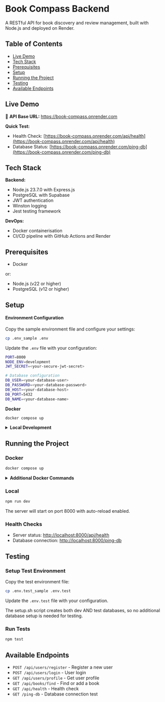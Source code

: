 # Book Compass Backend

A RESTful API for book discovery and review management, built with Node.js and deployed on Render.

## Table of Contents

- [Live Demo](#live-demo)
- [Tech Stack](#tech-stack)
- [Prerequisites](#prerequisites)
- [Setup](#setup)
- [Running the Project](#running-the-project)
- [Testing](#testing)
- [Available Endpoints](#available-endpoints)

## Live Demo

🚀 **API Base URL:** https://book-compass.onrender.com

**Quick Test:**

- Health Check: [https://book-compass.onrender.com/api/health](https://book-compass.onrender.com/api/health)
- Database Status: [https://book-compass.onrender.com/ping-db](https://book-compass.onrender.com/ping-db)

## Tech Stack

**Backend:**

- Node.js 23.7.0 with Express.js
- PostgreSQL with Supabase
- JWT authentication
- Winston logging
- Jest testing framework

**DevOps:**

- Docker containerisation
- CI/CD pipeline with GitHub Actions and Render

## Prerequisites

- Docker

or:

- Node.js (v22 or higher)
- PostgreSQL (v12 or higher)

## Setup

#### Environment Configuration

Copy the sample environment file and configure your settings:

```bash
cp .env_sample .env
```

Update the `.env` file with your configuration:

```bash
PORT=8000
NODE_ENV=development
JWT_SECRET=<your-secure-jwt-secret>

# Database configuration
DB_USER=<your-database-user>
DB_PASSWORD=<your-database-password>
DB_HOST=<your-database-host>
DB_PORT=5432
DB_NAME=<your-database-name>
```

<strong>Docker</strong>

```bash
docker compose up
```

<details>
<summary><strong>Local Development</strong></summary>

#### Database Setup

1. Make sure PostgreSQL is installed and running on your local machine.
2. Make the setup script executable:

```bash
chmod +x db/setup.sh
```

3. Execute the setup script:

```bash
./db/setup.sh
```

The setup script will:

- Create a new database for dev (`book_compass_dev`) and test (`book_compass_test`) environments
- Create a new user (`bookuser`)
- Grant the user full privileges on the database
- Initialise the database schema

#### Install Dependencies

```bash
npm install
```

</details>

## Running the Project

### Docker

```bash
docker compose up
```

<details>
<summary><strong>Additional Docker Commands</strong></summary>

```bash
# Start services
docker compose up

# Stop services
docker compose down

# Rebuild
docker compose up --build

# Remove containers and volumes (fresh start)
docker compose down --volumes

# Remove everything (nuclear option)
docker system prune -a --volumes
```

</details>

### Local

```bash
npm run dev
```

The server will start on port 8000 with auto-reload enabled.

### Health Checks

- Server status: [http://localhost:8000/api/health](http://localhost:8000/api/health)
- Database connection: [http://localhost:8000/ping-db](http://localhost:8000/ping-db)

## Testing

### Setup Test Environment

Copy the test environment file:

```bash
cp .env.test_sample .env.test
```

Update the `.env.test` file with your configuration.

The setup.sh script creates both dev AND test databases, so no additional database setup is needed for testing.

### Run Tests

```bash
npm test
```

## Available Endpoints

- `POST /api/users/register` - Register a new user
- `POST /api/users/login` - User login
- `GET /api/users/profile` - Get user profile
- `GET /api/books/find` - Find or add a book
- `GET /api/health` - Health check
- `GET /ping-db` - Database connection test
